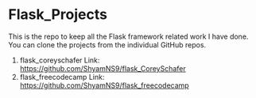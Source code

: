 # Flask_Projects

This is the repo to keep all the Flask framework related work I have done. You can clone the projects from the individual GitHub repos.

1. flask_coreyschafer Link: https://github.com/ShyamNS9/flask_CoreySchafer
2. flask_freecodecamp Link: https://github.com/ShyamNS9/flask_freecodecamp